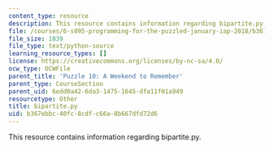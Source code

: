 ```yaml
---
content_type: resource
description: This resource contains information regarding bipartite.py.
file: /courses/6-s095-programming-for-the-puzzled-january-iap-2018/b367ebbc40fc8cdfc66a8b667dfd72d6_bipartite.py
file_size: 1839
file_type: text/python-source
learning_resource_types: []
license: https://creativecommons.org/licenses/by-nc-sa/4.0/
ocw_type: OCWFile
parent_title: 'Puzzle 10: A Weekend to Remember'
parent_type: CourseSection
parent_uid: 6edd0a42-6da3-1475-1645-dfa11f01a949
resourcetype: Other
title: bipartite.py
uid: b367ebbc-40fc-8cdf-c66a-8b667dfd72d6
---
```

This resource contains information regarding bipartite.py.